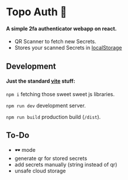 # Topo Auth 🦦

#### A simple 2fa authenticator webapp on react.

* QR Scanner to fetch new Secrets.
* Stores your scanned Secrets in [localStorage](https://www.w3schools.com/jsref/prop_win_localstorage.asp)

## Development

#### Just the standard [vite](https://vite.dev/) stuff:

`npm i` fetching those sweet sweet js libraries.

`npm run dev` development server.

`npm run build` production build (`/dist`).

## To-Do

* 🕶️ mode
* generate qr for stored secrets
* add secrets manually (string instead of qr)
* unsafe cloud storage
